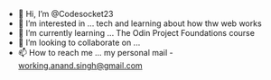 - 👋 Hi, I’m @Codesocket23
- 👀 I’m interested in ... tech and learning about how thw web works
- 🌱 I’m currently learning ... The Odin Project Foundations course
- 💞️ I’m looking to collaborate on ...
- 📫 How to reach me ... my personal mail - working.anand.singh@gmail.com

<!---
Codesocket23/Codesocket23 is a ✨ special ✨ repository because its `README.md` (this file) appears on your GitHub profile.
You can click the Preview link to take a look at your changes.
--->
